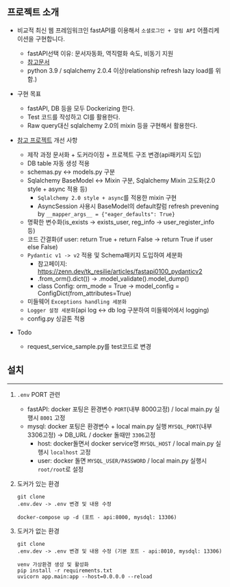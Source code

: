 ## 프로젝트 소개

- 비교적 최신 웹 프레임워크인 fastAPI를 이용해서 `소셜로그인 + 알림 API` 어플리케이션을 구현합니다.
    - fastAPI선택 이유: 문서자동화, 역직렬화 속도, 비동기 지원
    - [참고문서](https://tech.kakaopay.com/post/image-processing-server-framework/)
    - python 3.9 / sqlalchemy 2.0.4 이상(relationship refresh lazy load를 위함.)
- 구현 목표
    - fastAPI, DB 등을 모두 Dockerizing 한다.
    - Test 코드를 작성하고 CI를 활용한다.
    - Raw query대신 sqlalchemy 2.0의 mixin 등을 구현해서 활용한다.

- [참고 프로젝트](https://github.com/riseryan89/notification-api) 개선 사항
    - 제작 과정 문서화 + 도커라이징 + 프로젝트 구조 변경(api패키지 도입)
    - DB table 자동 생성 적용
    - schemas.py <-> models.py 구분
    - Sqlalchemy BaseModel <-> Mixin 구분, Sqlalchemy Mixin 고도화(2.0 style + async 적용 등)
        - `Sqlalchemy 2.0 style + async`를 적용한 mixin 구현
        - AsyncSession 사용시 BaseModel의 default칼럼 refresh prevening by `__mapper_args__ = {"eager_defaults": True}`
    - 명확한 변수화(is_exists -> exists_user, reg_info -> user_register_info 등)
    - 코드 간결화(if user: return True + return False -> return True if user else False)
    - `Pydantic v1 -> v2` 적용 및 Schema패키지 도입하여 세분화
        - 참고페이지: https://zenn.dev/tk_resilie/articles/fastapi0100_pydanticv2
        - .from_orm().dict()) -> .model_validate().model_dump()
        - class Config: orm_mode = True -> model_config = ConfigDict(from_attributes=True)
    - 미들웨어 `Exceptions handling 세분화`
    - `Logger 설정 세분화`(api log <-> db log 구분하여 미들웨어에서 logging)
    - config.py 싱글톤 적용

- Todo
    - request_service_sample.py를 test코드로 변경

## 설치

---

1. `.env` PORT 관련
    - fastAPI: docker 포팅은 환경변수 `PORT`(내부 8000고정) / local main.py 실행시 `8001` 고정 
    - mysql: docker 포팅은 환경변수 + local main.py 실행 `MYSQL_PORT`(내부 3306고정) -> DB_URL / docker 돌때만 `3306`고정
        - host: docker돌면서 docker service명 `MYSQL_HOST`  / local main.py 실행시 `localhost` 고정
        - user: docker 돌면 `MYSQL_USER/PASSWORD` / local main.py 실행시 `root/root`로 설정

2. 도커가 있는 환경
    ```shell
    git clone
    .env.dev -> .env 변경 및 내용 수정
   
    docker-compose up -d (포트 - api:8000, mysdql: 13306)
    ```

3. 도커가 없는 환경
    ```shell
    git clone
    .env.dev -> .env 변경 및 내용 수정 (기본 포트 - api:8010, mysdql: 13306)
    
    venv 가상환경 생성 및 활성화
    pip install -r requirements.txt
    uvicorn app.main:app --host=0.0.0.0 --reload
    ```
